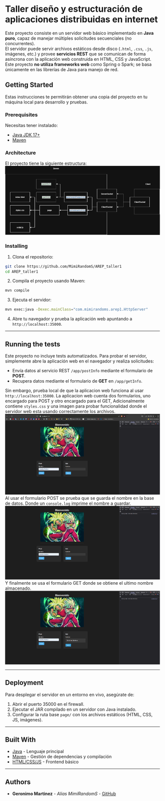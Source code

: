 
# Taller diseño y estructuración de aplicaciones distribuidas en internet

Este proyecto consiste en un servidor web básico implementado en **Java puro**, capaz de manejar múltiples solicitudes secuenciales (no concurrentes).  
El servidor puede servir archivos estáticos desde disco (`.html`, `.css`, `.js`, imágenes, etc.) y provee **servicios REST** que se comunican de forma asíncrona con la aplicación web construida en HTML, CSS y JavaScript.  
Este proyecto **no utiliza frameworks web** como Spring o Spark; se basa únicamente en las librerías de Java para manejo de red.

## Getting Started

Estas instrucciones te permitirán obtener una copia del proyecto en tu máquina local para desarrollo y pruebas.

### Prerequisites

Necesitas tener instalado:

- [Java JDK 17+](https://www.oracle.com/java/technologies/javase-jdk17-downloads.html)
- [Maven](https://maven.apache.org/)

### Architecture
El proyecto tiene la siguiente estructura:
![Arquitectura.png](Assets/Arquitectura.png)

### Installing

1. Clona el repositorio:

```bash
git clone https://github.com/MimiRandomS/AREP_taller1
cd AREP_taller1
````

2. Compila el proyecto usando Maven:

```bash
mvn compile
```

3. Ejecuta el servidor:

```bash
mvn exec:java -Dexec.mainClass="com.mimirandoms.arep1.HttpServer"
```

4. Abre tu navegador y prueba la aplicación web apuntando a `http://localhost:35000`.

---

## Running the tests

Este proyecto no incluye tests automatizados.
Para probar el servidor, simplemente abre la aplicación web en el navegador y realiza solicitudes:

* Envía datos al servicio REST `/app/postInfo` mediante el formulario de **POST**.
* Recupera datos mediante el formulario de **GET** en `/app/getInfo`.

Sin embargo, prueba local de que la aplicacion web funciona al usar `http://localhost:35000`. La aplicacion web cuenta dos formularios, uno encargado para POST y otro encargado para el GET, Adicionalmente contiene `styles.css` y una imagen para probar funcionalidad donde el servidor web esta usando correctamente los archivos. 
![img1.png](Assets/img1.png)
Al usar el formulario POST se prueba que se guarda el nombre en la base de datos. Donde un ``console.log`` imprime el nombre a guardar.
![img2.png](Assets/img2.png)
Y finalmente se usa el formulario GET donde se obtiene el ultimo nombre almacenado.
![img3.png](Assets/img3.png)

---

## Deployment

Para desplegar el servidor en un entorno en vivo, asegúrate de:

1. Abrir el puerto 35000 en el firewall.
2. Ejecutar el JAR compilado en un servidor con Java instalado.
3. Configurar la ruta base `page/` con los archivos estáticos (HTML, CSS, JS, imágenes).

---

## Built With

* [Java](https://www.java.com/) - Lenguaje principal
* [Maven](https://maven.apache.org/) - Gestión de dependencias y compilación
* [HTML/CSS/JS](https://developer.mozilla.org/) - Frontend básico

---

## Authors

* **Geronimo Martinez** - *Alias MimiRandomS* - [GitHub](https://github.com/MimiRandomS)


